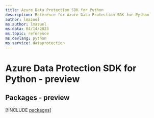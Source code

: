 ```yaml
---
title: Azure Data Protection SDK for Python
description: Reference for Azure Data Protection SDK for Python
author: lmazuel
ms.author: lmazuel
ms.data: 04/14/2023
ms.topic: reference
ms.devlang: python
ms.service: dataprotection
---
```

# Azure Data Protection SDK for Python - preview
## Packages - preview
[!INCLUDE [packages](data-protection-index.md)]